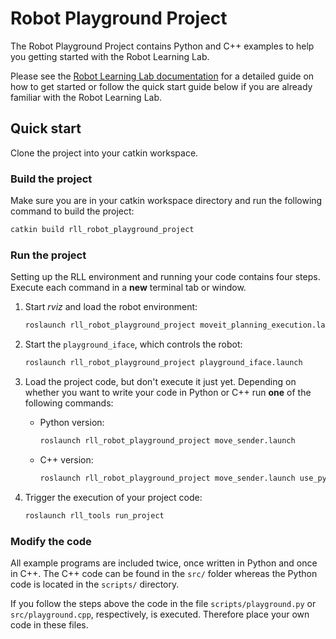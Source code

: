 # Robot Playground Project

The Robot Playground Project contains Python and C++ examples to help you getting started with the Robot Learning Lab.

Please see the [Robot Learning Lab documentation](https://rll-doc.ipr.kit.edu/project_robot_playground.html)
for a detailed guide on how to get started or follow the quick start guide below if you are already familiar with the
Robot Learning Lab.


## Quick start

Clone the project into your catkin workspace.

### Build the project

Make sure you are in your catkin workspace directory and run the following command to build the project:

```bash
catkin build rll_robot_playground_project
```


### Run the project

Setting up the RLL environment and running your code contains four steps. Execute each command in a **new** terminal tab or window.

1. Start _rviz_ and load the robot environment:
  
   ```bash
   roslaunch rll_robot_playground_project moveit_planning_execution.launch
   ```

2. Start the `playground_iface`, which controls the robot:

   ```bash
   roslaunch rll_robot_playground_project playground_iface.launch
   ```

3. Load the project code, but don't execute it just yet. Depending on whether you want to write your code in Python or C++ run **one** of the following commands:
   - Python version:

     ```bash
     roslaunch rll_robot_playground_project move_sender.launch
     ```
   - C++ version:

     ```bash
     roslaunch rll_robot_playground_project move_sender.launch use_python:=false
     ```

4. Trigger the execution of your project code:

   ```bash
   roslaunch rll_tools run_project
   ```


### Modify the code

All example programs are included twice, once written in Python and once in C++. The C++ code can be found in the `src/` folder whereas the Python code is located in the `scripts/` directory.

If you follow the steps above the code in the file `scripts/playground.py` or `src/playground.cpp`, respectively, is executed. Therefore place your own code in these files.
